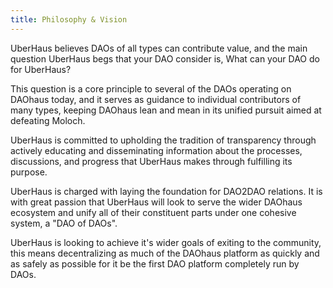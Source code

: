 ```yaml
---
title: Philosophy & Vision 
--- 
```

 
UberHaus believes DAOs of all types can contribute value, and the main question UberHaus begs that your DAO consider is, What can your DAO do for UberHaus?
 
This question is a core principle to several of the DAOs operating on DAOhaus today, and it serves as guidance to individual contributors of many types, keeping DAOhaus lean and mean in its unified pursuit aimed at defeating Moloch.  
 
UberHaus is committed to upholding the tradition of transparency through actively educating and disseminating information about the processes, discussions, and progress that UberHaus makes through fulfilling its purpose.
 
UberHaus is charged with laying the foundation for DAO2DAO relations.  It is with great passion that UberHaus will look to serve the wider DAOhaus ecosystem and unify all of their constituent parts under one cohesive system, a "DAO of DAOs".
 
UberHaus is looking to achieve it's wider goals of exiting to the community, this means decentralizing as much of the DAOhaus platform as quickly and as safely as possible for it be the first DAO platform completely run by DAOs.
 
